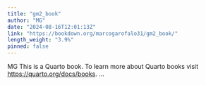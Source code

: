 ```yaml
---
title: "gm2_book"
author: "MG"
date: "2024-08-16T12:01:13Z"
link: "https://bookdown.org/marcogarofalo31/gm2_book/"
length_weight: "3.9%"
pinned: false
---
```


MG This is a Quarto book. To learn more about Quarto books visit https://quarto.org/docs/books. ...
